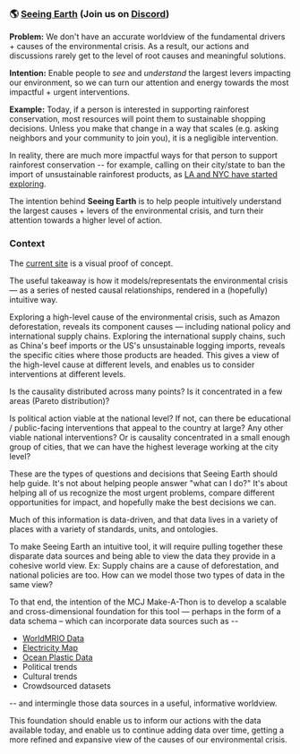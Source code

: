 ### :earth_americas: [Seeing Earth](https://seeing.earth) (Join us on [Discord](https://discord.gg/zkAxGAvk))

**Problem:** We don't have an accurate worldview of the fundamental drivers + causes of the environmental crisis.  As a result, our actions and discussions rarely get to the level of root causes and meaningful solutions.

**Intention:** Enable people to *see* and *understand* the largest levers impacting our environment, so we can turn our attention and energy towards the most impactful + urgent interventions.

**Example:** Today, if a person is interested in supporting rainforest conservation, most resources will point them to sustainable shopping decisions.  Unless you make that change in a way that scales (e.g. asking neighbors and your community to join you), it is a negligible intervention.

In reality, there are much more impactful ways for that person to support rainforest conservation -- for example, calling on their city/state to ban the import of unsustainable rainforest products, as [LA and NYC have started exploring](https://www.cbsnews.com/news/amazon-rainforest-wildfires-nyc-and-la-officials-urge-boycott-of-meat-companies-linked-to-amazon-fires/).

The intention behind **Seeing Earth** is to help people intuitively understand the largest causes + levers of the environmental crisis, and turn their attention towards a higher level of action.

### Context

The [current site](https://seeing.earth) is a visual proof of concept.

The useful takeaway is how it models/representats the environmental crisis — as a series of nested causal relationships, rendered in a (hopefully) intuitive way.

Exploring a high-level cause of the environmental crisis, such as Amazon deforestation, reveals its component causes — including national policy and international supply chains.  Exploring the international supply chains, such as China's beef imports or the US's unsustainable logging imports, reveals the specific cities where those products are headed.  This gives a view of the high-level cause at different levels, and enables us to consider interventions at different levels.

Is the causality distributed across many points?  Is it concentrated in a few areas (Pareto distribution)?

Is political action viable at the national level?  If not, can there be educational / public-facing interventions that appeal to the country at large?  Any other viable national interventions?  Or is causality concentrated in a small enough group of cities, that we can have the highest leverage working at the city level?

These are the types of questions and decisions that Seeing Earth should help guide.  It's not about helping people answer "what can I do?"  It's about helping all of us recognize the most urgent problems, compare different opportunities for impact, and hopefully make the best decisions we can.

Much of this information is data-driven, and that data lives in a variety of places with a variety of standards, units, and ontologies.

To make Seeing Earth an intuitive tool, it will require pulling together these disparate data sources and being able to view the data they provide in a cohesive world view.  Ex: Supply chains are a cause of deforestation, and national policies are too.  How can we model those two types of data in the same view?

To that end, the intention of the MCJ Make-A-Thon is to develop a scalable and cross-dimensional foundation for this tool — perhaps in the form of a data schema – which can incorporate data sources such as -- 

- [WorldMRIO Data](https://https://worldmrio.com/)
- [Electricity Map](https://www.electricitymap.org/ranking)
- [Ocean Plastic Data](https://theoceancleanup.com/sources/)
- Political trends
- Cultural trends
- Crowdsourced datasets

-- and intermingle those data sources in a useful, informative worldview.

This foundation should enable us to inform our actions with the data available today, and enable us to continue adding data over time, getting a more refined and expansive view of the causes of our environmental crisis.
